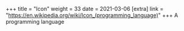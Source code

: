 +++
title = "Icon"
weight = 33
date = 2021-03-06
[extra]
link = "https://en.wikipedia.org/wiki/Icon_(programming_language)"
+++
A programming language


